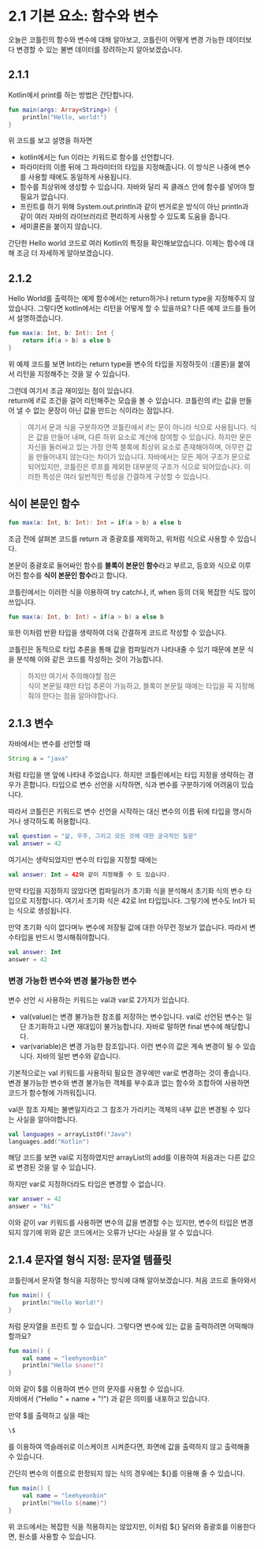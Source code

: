 # 2.1 기본 요소: 함수와 변수
오늘은 코틀린의 함수와 변수에 대해 알아보고, 코틀린이 어떻게 변경 가능한 데이터보다 변경할 수 있는 불변 데이터를 장려하는지 알아보겠습니다.

## 2.1.1 
Kotlin에서 print를 하는 방법은 간단합니다.
```kotlin
fun main(args: Array<String>) {
    println("Hello, world!")
}
```

위 코드를 보고 설명을 하자면 
* kotlin에서는 fun 이라는 키워드로 함수를 선언합니다.
* 파라미터의 이름 뒤에 그 파라미터의 타입을 지정해줍니다. 이 방식은 나중에 변수를 사용할 때에도 동일하게 사용됩니다.
* 함수를 최상위에 생성할 수 있습니다. 자바와 달리 꼭 클래스 안에 함수를 넣어야 할 필요가 없습니다.
* 프린트를 하기 위해 System.out.println과 같이 번거로운 방식이 아닌 println과 같이 여러 자바의 라이브러리르 편리하게 사용할 수 있도록 도움을 줍니다.
* 세미콜론을 붙이지 않습니다.

간단한 Hello world 코드로 여러 Kotlin의 특징을 확인해보았습니다. 이제는 함수에 대해 조금 더 자세하게 알아보겠습니다.

## 2.1.2
Hello World를 출력하는 예제 함수에서는 return하거나 return type을 지정해주지 않았습니다. 그렇다면 kotlin에서는 리턴을 어떻게 할 수 있을까요?
다른 예제 코드를 들어서 설명하겠습니다.
```kotlin
fun max(a: Int, b: Int): Int {
    return if(a > b) a else b
}
```
위 예제 코드를 보면 Int라는 return type을 변수의 타입을 지정하듯이 :(콜론)을 붙여서 리턴을 지정해주는 것을 알 수 있습니다.

그런데 여기서 조금 재미있는 점이 있습니다.<br>
return에 if로 조건을 걸어 리턴해주는 모습을 볼 수 있습니다.
코틀린의 if는 값을 만들어 낼 수 없는 문장이 아닌 
값을 만드는 식이라는 점입니다.

> 여기서 문과 식을 구분하자면
코틀린에서 if는 문이 아니라 식으로 사용됩니다. 식은 값을 만들어 내며, 다른 하위 요소로 계산에 참여할 수 있습니다. 하지만 문은 자신을 둘러싸고 있는 가장 안쪽 블록에 최상위 요소로 존재해야하며, 아무런 값을 만들어내지 않는다는 차이가 있습니다. 자바에서는 모든 제어 구조가 문으로 되어있지만, 코틀린은 루프를 제외한 대부분의 구조가 식으로 되어있습니다. 이러한 특성은 여러 일반적인 특성을 간결하게 구성할 수 있습니다.

## 식이 본문인 함수
```kotlin
fun max(a: Int, b: Int): Int = if(a > b) a else b
```
조금 전에 살펴본 코드를 return 과 중괄호를 제외하고, 위처럼 식으로 사용할 수 있습니다. 

본문이 중괄호로 둘어싸인 함수를 **블록이 본문인 함수**라고 부르고, 등호와 식으로 이루어진 함수를 **식이 본문인 함수**라고 합니다.

코틀린에서는 이러한 식을 이용하여 try catch나, if, when 등의 더욱 복잡한 식도 많이 쓰입니다.

```kotlin
fun max(a: Int, b: Int) = if(a > b) a else b
```

또한 이처럼 반환 타입을 생략하여 더욱 간결하게 코드르 작성할 수 있습니다.

코틀린은 동적으로 타입 추론을 통해 값을 컴파일러가 나타내줄 수 있기 때문에
본문 식을 분석해 이와 같은 코드를 작성하는 것이 가능합니다.

> 하지만 여기서 주의해야할 점은 <br>
식이 본문일 때만 타입 추론이 가능하고, 블록이 본문일 때에는 타입을 꼭 지정해줘야 한다는 점을 알아야합나다.

## 2.1.3 변수
자바에서는 변수를 선언할 때 
```java
String a = "java"
```
처럼 타입을 맨 앞에 나타내 주었습니다.
하지만 코틀린에서는 타입 지정을 생략하는 경우가 흔합니다.
타입으로 변수 선언을 시작하면, 식과 변수를 구분하기에 어려움이 있습니다.

따라서 코틀린은 키워드로 변수 선언을 시작하는 대신 변수의 이름 뒤에 타입을 명시하거나 생각하도록 허용합니다.
```kotlin
val question = "삶, 우주, 그리고 모든 것에 대한 궁극적인 질문"
val answer = 42
```

여기서는 생략되었지만 변수의 타입을 지정할 때에는 
```kotlin
val answer: Int = 42와 같이 지정해줄 수 도 있습니다.
```

만약 타입을 지정하지 않았다면 컴파일러가 초기화 식을 분석해서 초기화 식의 변수 타입으로 지정합니다. 여기서 초기화 식은 42로 Int 타입입니다. 그렇기에 변수도 Int가 되는 식으로 생성됩니다.

만약 초기화 식이 없다며누 변수에 저장될 값에 대한 아무런 정보가 없습니다. 따라서 변수타입을 반드시 명시해줘야합니다.
```kotlin
val answer: Int
answer = 42
```

### 변경 가능한 변수와 변경 불가능한 변수
변수 선언 시 사용하는 키워드는 val과 var로 2가지가 있습니다.
* val(value)는 변경 불가능한 참조를 저장하는 변수입니다.
val로 선언된 변수는 일단 초기화하고 나면 재대입이 불가능합니다. 자바로 말하면 final 변수에 해당합니다.
* var(variable)은 변경 가능한 참조입니다. 이런 변수의 값은 계속 변경이 될 수 있습니다. 자바의 일반 변수와 같습니다.

기본적으로는 val 키워드를 사용하되 필요한 경우에만 var로 변경하는 것이 좋습니다.
변경 불가능한 변수와 변경 불가능한 객체를 부수효과 없는 함수와 조합하여 사용하면 코드가 함수형에 가까워집니다.

val은 참조 자체는 불변일지라고 그 참조가 가리키는 객체의 내부 값은 변경될 수 있다는 사실을 알아야합니다. 
```kotlin
val languages = arrayListOf("Java")
languages.add("Kotlin")
```

해당 코드를 보면 val로 지정하였지만 arrayList의 add를 이용하여 처음과는 다른 값으로 변경된 것을 알 수 있습니다.

하지만 var로 지정하더라도 타입은 변경할 수 없습니다.
```kotlin
var answer = 42
answer = "hi"
```
이와 같이 var 키워드를 사용하면 변수의 값을 변경할 수는 있지만,
변수의 타입은 변경되지 않기에 위와 같은 코드에서는 오류가 난다는 사실을 알 수 있습니다.

## 2.1.4 문자열 형식 지정: 문자열 템플릿
코틀린에서 문자열 형식을 지정하는 방식에 대해 알아보겠습니다.
처음 코드로 돌아와서
```kotlin
fun main() {
    println("Hello World!")
}
```
처럼 문자열을 프린트 할 수 있습니다.
그렇다면 변수에 있는 값을 출력하려면 어떡해야할까요?

```kotlin
fun main() {
    val name = "leehyeonbin"
    println("Hello $name!")
}
```
이와 같이 $를 이용하여 변수 안의 문자를 사용할 수 있습니다.<br>
자바에서 ("Hello " + name + "!") 과 같은 의미를 내포하고 있습니다.

만약 $를 출력하고 싶을 때는 
```kotlin 
\$
```
를 이용하여 역슬래쉬로 이스케이프 시켜준다면, 화면에 값을 출력하지 않고 출력해줄 수 있습니다.


간단히 변수의 이름으로 한정되지 않는 식의 경우에는 ${}를 이용해 줄 수 있습니다.
```kotlin
fun main() {
    val name = "leehyeonbin"
    println("Hello ${name}")
}
```
위 코드에서는 복잡한 식을 적용하지는 않았지만, 이처럼 ${} 달러와 중괄호를 이용한다면, 원소를 사용할 수 있습니다.
